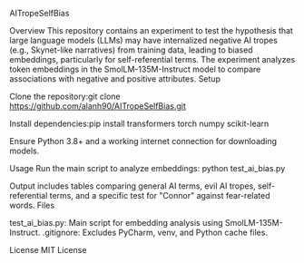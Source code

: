 AITropeSelfBias

Overview
This repository contains an experiment to test the hypothesis that large language models (LLMs) may have internalized negative AI tropes (e.g., Skynet-like narratives) from training data, leading to biased embeddings, particularly for self-referential terms. The experiment analyzes token embeddings in the SmolLM-135M-Instruct model to compare associations with negative and positive attributes.
Setup

Clone the repository:git clone https://github.com/alanh90/AITropeSelfBias.git


Install dependencies:pip install transformers torch numpy scikit-learn


Ensure Python 3.8+ and a working internet connection for downloading models.

Usage
Run the main script to analyze embeddings:
python test_ai_bias.py

Output includes tables comparing general AI terms, evil AI tropes, self-referential terms, and a specific test for "Connor" against fear-related words.
Files

test_ai_bias.py: Main script for embedding analysis using SmolLM-135M-Instruct.
.gitignore: Excludes PyCharm, venv, and Python cache files.

License
MIT License